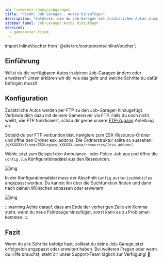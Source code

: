 ```yaml
---
id: fivem-esx-changejobgarages
title: "FiveM: Job Garagen - Autos hinzufügen"
description: "Entdecke, wie du Job-Garagen mit zusätzlichen Autos anpassen und erweitern kannst, um dein Spielerlebnis zu verbessern → Jetzt mehr erfahren"
sidebar_label: Job-Garagen Autos hinzufügen
services:
  - gameserver-fivem
---
```


import InlineVoucher from '@site/src/components/InlineVoucher';

## Einführung

Willst du die verfügbaren Autos in deinen Job-Garagen ändern oder erweitern? Unten erklären wir dir, wie das geht und welche Schritte du dafür befolgen musst!

<InlineVoucher />

## Konfiguration

Zusätzliche Autos werden per FTP zu den Job-Garagen hinzugefügt. Verbinde dich dazu mit deinem Gameserver via FTP. Falls du noch nicht weißt, wie FTP funktioniert, schau dir gerne unsere [FTP-Zugang](gameserver-ftpaccess.md) Anleitung an.

Sobald du per FTP verbunden bist, navigiere zum ESX-Resource-Ordner und öffne den Ordner esx_addons. Die Ordnerstruktur sollte so aussehen: `/gXXXXXX/fivem/ESXLegacy_XXXXXX.base/resources/[esx_addons]`

Wähle jetzt zum Beispiel den Ambulance- oder Police-Job aus und öffne die `config.lua` Konfigurationsdatei aus den Ressourcen.

![img](https://screensaver01.zap-hosting.com/index.php/s/xQYbzYs2xAkb5fp/preview)

In der Konfigurationsdatei muss der Abschnitt `Config.AuthorizedVehicles` angepasst werden. Du kannst ihn über die Suchfunktion finden und dann nach deinen Wünschen anpassen oder erweitern:

![img](https://screensaver01.zap-hosting.com/index.php/s/eyK7q78aewrpJtx/preview)

:::warning 
Achte darauf, dass am Ende der vorherigen Zeile ein Komma steht, wenn du neue Fahrzeuge hinzufügst, sonst kann es zu Problemen kommen.
:::

## Fazit

Wenn du alle Schritte befolgt hast, solltest du deine Job-Garage jetzt erfolgreich angepasst oder erweitert haben. Bei weiteren Fragen oder wenn du Hilfe brauchst, steht dir unser Support-Team täglich zur Verfügung! 🙂

<InlineVoucher />